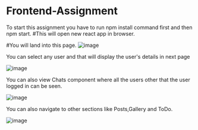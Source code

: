 # Frontend-Assignment

To start this assignment you have to run npm install command first and then npm start.
#This will open new react app in browser.

#You will land into this page.
![image](https://user-images.githubusercontent.com/122368774/224269715-721c50c7-f845-41fa-ac4a-838f80cabe11.png)


You can select any user and that will display the user's details in next page

![image](https://user-images.githubusercontent.com/122368774/224270134-bb2e0a44-d897-44be-8e91-f8b533e33dc4.png)

You can also view Chats component where all the users other that the user logged in can be seen.

![image](https://user-images.githubusercontent.com/122368774/224270487-d26437a1-a8ba-4803-841e-279a162d00b7.png)

You can also navigate to other sections like Posts,Gallery and ToDo.

![image](https://user-images.githubusercontent.com/122368774/224270758-0c709e70-14a6-4023-b3e3-2a421c665781.png)
